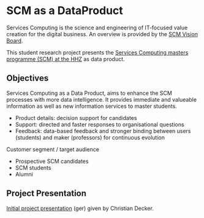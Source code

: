 # SCM as a DataProduct

Services Computing is the science and engineering of IT-focused value creation for the digital business. An overview is provided by the [SCM Vision Board](http://www.hhz.de/fileadmin/user_upload/Hermann_Hollerith_Zentrum/Master/Services_Computing/SCMVisionBoard.jpg).

This student research project presents the [Services Computing masters programme (SCM) at the HHZ](http://www.hhz.de/master/services-computing/)  as data product.

## Objectives

Services Computing as a Data Product, aims to enhance the SCM processes with more data intelligence. 
It provides immediate and valueable information as well as new information services to master students.

* Product details: decision support for candidates
* Support: directed and faster responses to organisational questions
* Feedback: data-based feedback and stronger binding between users (students) and maker (professors) for continuous evolution

Customer segment / target audience

* Prospective SCM candidates
* SCM students
* Alumni

## Project Presentation

[Initial project presentation](https://github.com/cdeck3r/SCM-DataProduct/blob/master/Projekt%20SCMalsDataProduct.pdf) (ger) given by Christian Decker.
